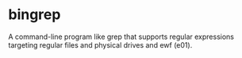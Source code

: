 # bingrep
A command-line program like grep that supports regular expressions targeting regular files and physical drives and ewf (e01).
